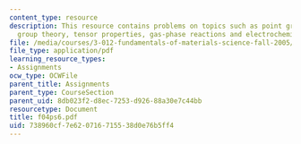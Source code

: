 ```yaml
---
content_type: resource
description: This resource contains problems on topics such as point group symbols,
  group theory, tensor properties, gas-phase reactions and electrochemical cells.
file: /media/courses/3-012-fundamentals-of-materials-science-fall-2005/738960cf7e620716715538d0e76b5ff4_f04ps6.pdf
file_type: application/pdf
learning_resource_types:
- Assignments
ocw_type: OCWFile
parent_title: Assignments
parent_type: CourseSection
parent_uid: 8db023f2-d8ec-7253-d926-88a30e7c44bb
resourcetype: Document
title: f04ps6.pdf
uid: 738960cf-7e62-0716-7155-38d0e76b5ff4
---
```

